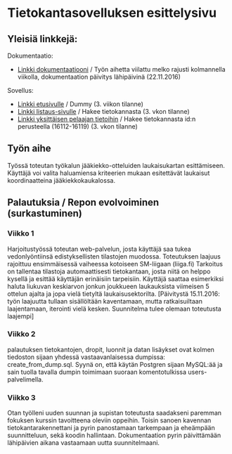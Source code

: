 # Tietokantasovelluksen esittelysivu

## Yleisiä linkkejä:
Dokumentaatio:
* [Linkki dokumentaatiooni](https://github.com/JaakkoV/Tsoha-Bootstrap/blob/master/doc/Tietokantasovelluksendokumentaatio.pdf) / Työn aihetta viilattu melko rajusti kolmannella viikolla, dokumentaation päivitys lähipäivinä (22.11.2016)

Sovellus:
* [Linkki etusivulle](http://jaakvirt.users.cs.helsinki.fi/liigaVinkit/) / Dummy (3. viikon tilanne)
* [Linkki listaus-sivulle](http://jaakvirt.users.cs.helsinki.fi/liigaVinkit/pelaajat) / Hakee tietokannasta (3. vkon tilanne)
* [Linkki yksittäisen pelaajan tietoihin](http://jaakvirt.users.cs.helsinki.fi/liigaVinkit/pelaaja/16112) / Hakee tietokannasta id:n perusteella (16112-16119) (3. vkon tilanne)

## Työn aihe
Työssä toteutan työkalun jääkiekko-otteluiden laukaisukartan esittämiseen. Käyttäjä voi valita haluamiensa kriteerien mukaan esitettävät laukaisut koordinaatteina jääkiekkokaukalossa.

## Palautuksia / Repon evolvoiminen (surkastuminen)
### Viikko 1
Harjoitustyössä toteutan web-palvelun, josta käyttäjä saa tukea vedonlyöntiinsä edistyksellisten tilastojen muodossa. Toteutuksen laajuus rajoittuu ensimmäisessä vaiheessa kotoiseen SM-liigaan (liiga.fi) Tarkoitus on tallentaa tilastoja automaattisesti tietokantaan, josta niitä on helppo kysellä ja esittää käyttäjän erinäisiin tarpeisiin. Käyttäjä saattaa esimerkiksi haluta liukuvan keskiarvon jonkun joukkueen laukauksista viimeisen 5 ottelun ajalta ja jopa vielä tietyltä laukaisusektorilta. [Päivitystä 15.11.2016: työn laajuutta tullaan sisällöltään kaventamaan, mutta ratkaisuiltaan laajentamaan, iterointi vielä kesken. Suunnitelma tulee olemaan toteutusta laajempi]

### Viikko 2
palautuksen tietokantojen, dropit, luonnit ja datan lisäykset ovat kolmen tiedoston sijaan yhdessä vastaavanlaisessa dumpissa: create_from_dump.sql. Syynä on, että käytän Postgren sijaan MySQL:ää ja sain tuolla tavalla dumpin toimimaan suoraan komentotulkissa users-palvelimella.

### Viikko 3
Otan työlleni uuden suunnan ja supistan toteutusta saadakseni paremman fokuksen kurssin tavoitteena oleviin oppeihin. Toisin sanoen kavennan tietokantarakennettani ja pyrin panostamaan tarkempaan ja eheämpään suunnitteluun, sekä koodin hallintaan. Dokumentaation pyrin päivittämään lähipäivien aikana vastaamaan uutta suunnitelmaani.
